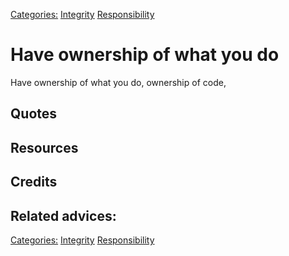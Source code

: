 [Categories:](../Categories/index.md) [Integrity](../Categories/Integrity.md) [Responsibility](../Categories/Responsibility.md)
# Have ownership of what you do

Have ownership of what you do, ownership of code,

## Quotes

## Resources

## Credits

## Related advices:


[Categories:](../Categories/index.md) [Integrity](../Categories/Integrity.md) [Responsibility](../Categories/Responsibility.md)
